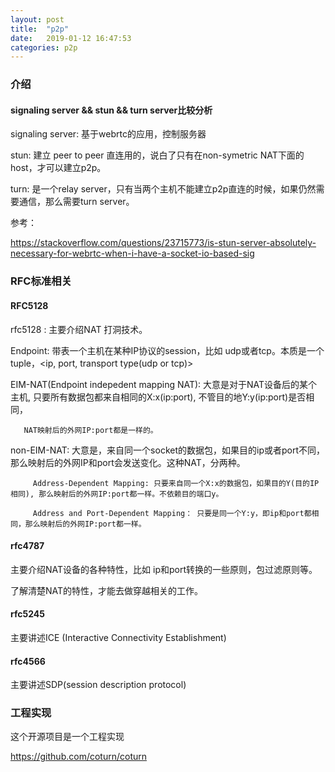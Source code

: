 ```yaml
---
layout: post
title:  "p2p"
date:   2019-01-12 16:47:53
categories: p2p
---
```


### 介绍

#### signaling server && stun && turn server比较分析

signaling server: 基于webrtc的应用，控制服务器

stun: 建立 peer to peer 直连用的，说白了只有在non-symetric NAT下面的host，才可以建立p2p。

turn: 是一个relay server，只有当两个主机不能建立p2p直连的时候，如果仍然需要通信，那么需要turn server。

参考：

https://stackoverflow.com/questions/23715773/is-stun-server-absolutely-necessary-for-webrtc-when-i-have-a-socket-io-based-sig

### RFC标准相关

#### RFC5128

rfc5128 : 主要介绍NAT 打洞技术。

Endpoint: 带表一个主机在某种IP协议的session，比如 udp或者tcp。本质是一个tuple，<ip, port, transport type(udp or tcp)>

EIM-NAT(Endpoint indepedent mapping NAT): 大意是对于NAT设备后的某个主机, 只要所有数据包都来自相同的X:x(ip:port), 不管目的地Y:y(ip:port)是否相同，

       NAT映射后的外网IP:port都是一样的。
      
non-EIM-NAT: 大意是，来自同一个socket的数据包，如果目的ip或者port不同，那么映射后的外网IP和port会发送变化。这种NAT，分两种。

         Address-Dependent Mapping: 只要来自同一个X:x的数据包，如果目的Y(目的IP相同), 那么映射后的外网IP:port都一样。不依赖目的端口y。
         
         Address and Port-Dependent Mapping： 只要是同一个Y:y，即ip和port都相同，那么映射后的外网IP:port都一样。
        
#### rfc4787

主要介绍NAT设备的各种特性，比如 ip和port转换的一些原则，包过滤原则等。

了解清楚NAT的特性，才能去做穿越相关的工作。

#### rfc5245

主要讲述ICE (Interactive Connectivity Establishment)

#### rfc4566

主要讲述SDP(session description protocol)

### 工程实现

这个开源项目是一个工程实现

https://github.com/coturn/coturn
